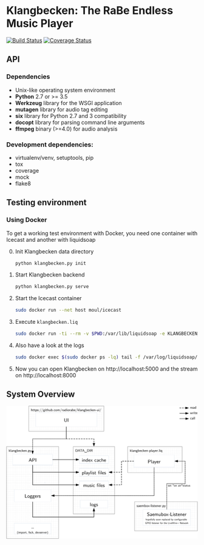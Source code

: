 # Klangbecken: The RaBe Endless Music Player

[![Build Status](https://travis-ci.org/radiorabe/klangbecken.svg)](https://travis-ci.org/radiorabe/klangbecken)
[![Coverage Status](https://codecov.io/gh/radiorabe/klangbecken/branch/master/graph/badge.svg)](https://codecov.io/gh/radiorabe/klangbecken)

## API

### Dependencies

* Unix-like operating system environment
* **Python** 2.7 or >= 3.5
* **Werkzeug** library for the WSGI application
* **mutagen** library for audio tag editing
* **six** library for Python 2.7 and 3 compatibility
* **docopt** library for parsing command line arguments
* **ffmpeg** binary (>=4.0) for audio analysis

### Development dependencies:

 * virtualenv/venv, setuptools, pip
 * tox
 * coverage
 * mock
 * flake8

## Testing environment

### Using Docker

To get a working test environment with Docker, you need one container with Icecast and another with liquidsoap

0. Init Klangbecken data directory
    ```bash
    python klangbecken.py init
    ```

1. Start Klangbecken backend
    ```bash
    python klangbecken.py serve
    ```
2. Start the Icecast container
    ```bash
    sudo docker run --net host moul/icecast
    ```
3. Execute `klangbecken.liq`
    ```bash
    sudo docker run -ti --rm -v $PWD:/var/lib/liquidsoap -e KLANGBECKEN_DATA=data --net host radiorabe/liquidsoap klangbecken.liq
    ```
4. Also have a look at the logs
    ```bash
    sudo docker exec $(sudo docker ps -lq) tail -f /var/log/liquidsoap/klangbecken.log
    ```
5. Now you can open Klangbecken on http://localhost:5000 and the stream on http://localhost:8000
## System Overview
![System overview diagram](doc/system-overview.svg)
